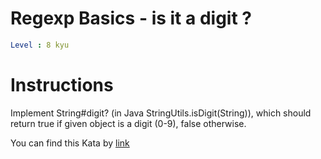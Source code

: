 # Regexp Basics - is it a digit ?

```yaml
Level : 8 kyu
```

# Instructions
Implement String#digit? (in Java StringUtils.isDigit(String)), which should return true if given object is a digit (0-9), false otherwise.

You can find this Kata by [link](https://www.codewars.com/kata/567bf4f7ee34510f69000032/train/java)